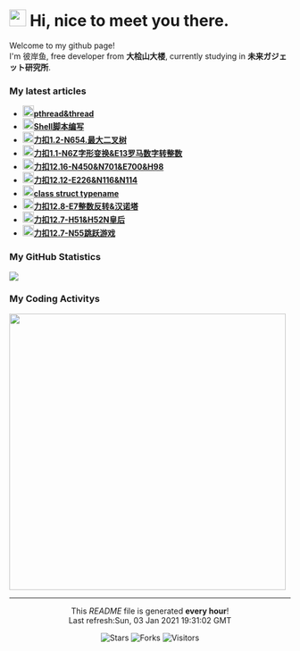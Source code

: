 <h1><img src="https://emojis.slackmojis.com/emojis/images/1563480763/5999/meow_party.gif?1563480763" width="30"/> Hi, nice to meet you there.</h1>

<p>Welcome to my github page! </br> I'm 彼岸鱼, free developer from <b>大桧山大楼</b>, currently studying in <b>未来ガジェット研究所</b>. </p>

<h3>My latest articles</h3>
<ul>
    <li>
      <a href="http:&#x2F;&#x2F;blog.lsmg.xyz&#x2F;2021&#x2F;01&#x2F;CPP-Linux&amp;Cpp%E7%BA%BF%E7%A8%8B&#x2F;"><b><img src="https://lsmg-img.oss-cn-beijing.aliyuncs.com/Mine/80px-Future_Gadget_Lab_logo.png" width="20" alt="new" />pthread&amp;thread</b></a>
    </li>
    <li>
      <a href="http:&#x2F;&#x2F;blog.lsmg.xyz&#x2F;2021&#x2F;01&#x2F;Linux-shell%E8%84%9A%E6%9C%AC%E7%BC%96%E5%86%99&#x2F;"><b><img src="https://lsmg-img.oss-cn-beijing.aliyuncs.com/Mine/80px-Future_Gadget_Lab_logo.png" width="20" alt="new" />Shell脚本编写</b></a>
    </li>
    <li>
      <a href="http:&#x2F;&#x2F;blog.lsmg.xyz&#x2F;2021&#x2F;01&#x2F;%E5%8A%9B%E6%89%A31.2-N654.%E6%9C%80%E5%A4%A7%E4%BA%8C%E5%8F%89%E6%A0%91&#x2F;"><b><img src="https://lsmg-img.oss-cn-beijing.aliyuncs.com/Mine/80px-Future_Gadget_Lab_logo.png" width="20" alt="new" />力扣1.2-N654.最大二叉树</b></a>
    </li>
    <li>
      <a href="http:&#x2F;&#x2F;blog.lsmg.xyz&#x2F;2021&#x2F;01&#x2F;%E5%8A%9B%E6%89%A31.1-N6&amp;E13&#x2F;"><b><img src="https://lsmg-img.oss-cn-beijing.aliyuncs.com/Mine/80px-Future_Gadget_Lab_logo.png" width="20" alt="new" />力扣1.1-N6Z字形变换&amp;E13罗马数字转整数</b></a>
    </li>
    <li>
      <a href="http:&#x2F;&#x2F;blog.lsmg.xyz&#x2F;2020&#x2F;12&#x2F;%E5%8A%9B%E6%89%A312.16-N450&amp;N701&amp;E700&amp;N98&#x2F;"><b><img src="https://lsmg-img.oss-cn-beijing.aliyuncs.com/Mine/80px-Future_Gadget_Lab_logo.png" width="20" alt="new" />力扣12.16-N450&amp;N701&amp;E700&amp;H98</b></a>
    </li>
    <li>
      <a href="http:&#x2F;&#x2F;blog.lsmg.xyz&#x2F;2020&#x2F;12&#x2F;%E5%8A%9B%E6%89%A312.12-E226&amp;N116&amp;N114&#x2F;"><b><img src="https://lsmg-img.oss-cn-beijing.aliyuncs.com/Mine/80px-Future_Gadget_Lab_logo.png" width="20" alt="new" />力扣12.12-E226&amp;N116&amp;N114</b></a>
    </li>
    <li>
      <a href="http:&#x2F;&#x2F;blog.lsmg.xyz&#x2F;2020&#x2F;12&#x2F;CPP-class%20struct%20typename&#x2F;"><b><img src="https://lsmg-img.oss-cn-beijing.aliyuncs.com/Mine/80px-Future_Gadget_Lab_logo.png" width="20" alt="new" />class struct typename</b></a>
    </li>
    <li>
      <a href="http:&#x2F;&#x2F;blog.lsmg.xyz&#x2F;2020&#x2F;12&#x2F;%E5%8A%9B%E6%89%A312.8-E7%E6%95%B4%E6%95%B0%E5%8F%8D%E8%BD%AC&amp;%E6%B1%89%E8%AF%BA%E5%A1%94&#x2F;"><b><img src="https://lsmg-img.oss-cn-beijing.aliyuncs.com/Mine/80px-Future_Gadget_Lab_logo.png" width="20" alt="new" />力扣12.8-E7整数反转&amp;汉诺塔</b></a>
    </li>
    <li>
      <a href="http:&#x2F;&#x2F;blog.lsmg.xyz&#x2F;2020&#x2F;12&#x2F;%E5%8A%9B%E6%89%A312.7-H51&amp;H52N%E7%9A%87%E5%90%8E&#x2F;"><b><img src="https://lsmg-img.oss-cn-beijing.aliyuncs.com/Mine/80px-Future_Gadget_Lab_logo.png" width="20" alt="new" />力扣12.7-H51&amp;H52N皇后</b></a>
    </li>
    <li>
      <a href="http:&#x2F;&#x2F;blog.lsmg.xyz&#x2F;2020&#x2F;12&#x2F;%E5%8A%9B%E6%89%A312.7-N55%E8%B7%B3%E8%B7%83%E6%B8%B8%E6%88%8F&#x2F;"><b><img src="https://lsmg-img.oss-cn-beijing.aliyuncs.com/Mine/80px-Future_Gadget_Lab_logo.png" width="20" alt="new" />力扣12.7-N55跳跃游戏</b></a>
    </li>
</ul>

<h3>My GitHub Statistics</h3>
<div>
  <a width="495" href="https://github.com/HiganFish">
      <img src="https://github-readme-stats.vercel.app/api?username=HiganFish&show_icons=true&count_private=true"/>
  </a>
</div>

<h3>My Coding Activitys</h3>
<div>
  <img width="495" src="https://wakatime.com/share/@971f1ecf-219c-4e11-9769-4acb9679f6a6/69032413-02a3-4ca6-ac82-b50f68fcecf1.png" />
</div>


------------
<p align="center">This <i>README</i> file is generated <b>every hour</b>!<br />Last refresh:Sun, 03 Jan 2021 19:31:02 GMT</p>
<p align="center">
  <img alt="Stars" src="https://img.shields.io/github/stars/HiganFish/LiveBroadcast?style=flat-square&labelColor=343b41"/>
  <img alt="Forks" src="https://img.shields.io/github/forks/HiganFish/LiveBroadcast?style=flat-square&labelColor=343b41"/>
  <img alt="Visitors" src="https://visitor-badge.glitch.me/badge?page_id=LiveBroadcast"/>
</p>